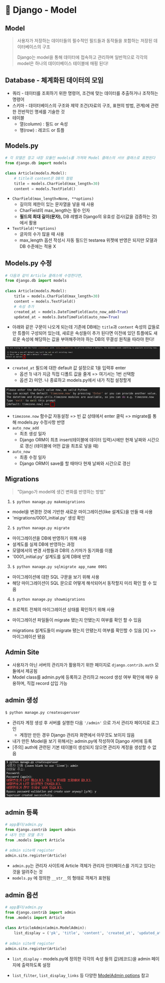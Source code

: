 # 🌱 Django - Model

## Model

> 사용자가 저장하는 데이터들의 필수적인 필드들과 동작들을 포함하는 저장된 데이터베이스의 구조
>
> Django는 model을 통해 데이터에 접속하고 관리하며 일반적으로 각각의 model은 하나의 데이터베이스 테이블에 매핑 된다!

## Database - 체계화된 데이터의 모임

- 쿼리 - 데이터를 조회하기 위한 명령어, 조건에 맞는 데이터를 추출하거나 조작하는 명령어
- 스키마 - 데이터베이스의 구조와 제약 조건(자료의 구조, 표현의 방법, 관계)에 관련한 전반적인 명세를 기술한 것
- 테이블 
  - 열(column) : 필드 or 속성
  - 행(row) : 레코드 or 튜플

## Models.py

```python
# 각 모델은 장고 내장 모듈인 models를 가져와 Model 클래스의 서브 클래스로 표현된다
from django.db import models

class Article(models.Model):
    # title과 content은 DB의 컬럼
    title = models.CharField(max_length=30)
    content = models.TextField()
```

- `CharField(max_length=None, **options)`
  - 길이의 제한이 있는 문자열을 넣을 때 사용
  - CharField의 max_length는 필수 인자
  - **필드의 최대 길이(문자),** DB 레벨과 Django의 유효성 검사(값을 검증하는 것)에서 활용
- `TextField(**options)`
  - 글자의 수가 많을 때 사용
  - max_length 옵션 작성시 자동 필드인 testarea 위젯에 반영은 되지만 모델과 DB 수준에는 적용 X

## Models.py 수정

```python
# 다음과 같이 Article 클래스에 수정한다면,
from django.db import models

class Article(models.Model):
    title = models.CharField(max_length=30)
    content = models.TextField()
    # 속성 추가
    created_at = models.DateTimeField(auto_now_add=True)
    updated_at = models.DateTimeField(auto_now=True)
```

- 아래와 같은 구문이 나오게 되는데 기존에 DB에는 `title`과 `content` 속성의 값들로만 튜플이 구성되어 있는데, 새로운 속성들이 추가 된다면 이전에 있던 튜플에도 새로운 속성에 해당하는 값을 부여해주어야 하는 DB의 무결성 원칙을 따라야 한다!

![image-20220311013544512](Django%20-%20Model.assets/image-20220311013544512.png)

- `created_at` 필드에 대한 default 값 설정으로 1을 입력후 enter
  - 옵션 1) 내가 지금 직접 디폴트 값을 줄게 => 여기서는 1번 선택함
  - 옵션 2) 미안. 나 종료하고 models.py에서 내가 직접 설정할게

![image-20220311013555485](Django%20-%20Model.assets/image-20220311013555485.png)

- `timezone.now` 함수값 자동설정 => 빈 값 상태에서 enter 클릭 => migrate를 통해 models.py 수정사항 반영
- `auto_now_add`
  - 최초 생성 일자
  - Django ORM이 최초 insert(테이블에 데이터 입력)시에만 현재 날짜와 시간으로 갱신 (테이블에 어떤 값을 최초로 넣을 때)
- `auto_now`
  - 최종 수정 일자
  - Django ORM이 save를 할 때마다 현재 날짜와 시간으로 갱신

## Migrations

>"Django가 model에 생긴 변화를 반영하는 방법"

1. ```bash
   $ python manage.py makemigrations
   ```

  - model을 변경한 것에 기반한 새로운 마이그레이션(like 설계도)을 만들 때 사용
  - 'migrations/0001_initial.py' 생성 확인

2. ```bash
   $ python manage.py migrate
   ```

- 마이그레이션을 DB에 반영하기 위해 사용
- 설계도를 실제 DB에 반영하는 과정
- 모델에서의 변경 사항들과 DB의 스키마가 동기화를 이룸
- '0001_initial.py' 설계도를 실제 DB에 반영

3. ```bash
   $ python manage.py sqlmigrate app_name 0001
   ```

- 마이그레이션에 대한 SQL 구문을 보기 위해 사용
- 해당 마이그레이션이 SQL 문으로 어떻게 해석되어서 동작할지 미리 확인 할 수 있음

4. ```bash
   $ python manage.py showmigrations
   ```

- 프로젝트 전체의 마이그레이션 상태를 확인하기 위해 사용
- 마이그레이션 파일들이 migrate 됐는지 안됐는지 여부를 확인 할 수 있음

- migrations 설계도들이 migrate 됐는지 안됐는지 여부를 확인할 수 있음 [X] => 마이그레이션 됐음

## Admin Site

- 사용자가 아닌 서버의 관리자가 활용하기 위한 페이지로 `django.contrib.auth` 모듈에서 제공됨
- Model class를 admin.py에 등록하고 관리하고 record 생성 여부 확인에 매우 유용하며, 직접 record 삽입 가능

## admin 생성

```bash
$ python manage.py createsuperuser
```

- 관리자 계정 생성 후 서버를 실행한 다음 `'/admin'` 으로 가서 관리자 페이지로 로그인
  - 계정만 만든 경우 Django 관리자 화면에서 아무것도 보이지 않음
- 내가 만든 Model을 보기 위해서는 admin.py에 작성하여 Django 서버에 등록
- [주의] auth에 관련된 기본 테이블이 생성되지 않으면 관리자 계정을 생성할 수 없음

![image-20220311003026402](Django%20-%20Model.assets/image-20220311003026402.png)

## admin 등록

```python
# app폴더/admin.py
from django.contrib import admin
# 내가 만든 모델 추가
from .models import Article

# admin site에 register
admin.site.register(Article)
```

- `admin.py`는 관리자 사이트에 Article 객체가 관리자 인터페이스를 가지고 있다는 것을 알려주는 것
- `models.py` 에 정의한 `__str__`의 형태로 객체가 표현됨

## admin 옵션

```python
# app폴더/admin.py
from django.contrib import admin
from .models import Article

class ArticleAdmin(admin.ModelAdmin):
    list_display = ('pk', 'title', 'content', 'created_at', 'updated_at',)

# admin site에 register
admin.site.register(Article)
```

- `list_display` - models.py에 정의한 각각의 속성 들의 값(레코드)을 admin 페이지에 출력하도록 설정

- `list_filter`, `list_display_links` 등 다양한 [ModelAdmin options](https://docs.djangoproject.com/en/3.2/ref/contrib/admin/#modeladmin-options) 참고